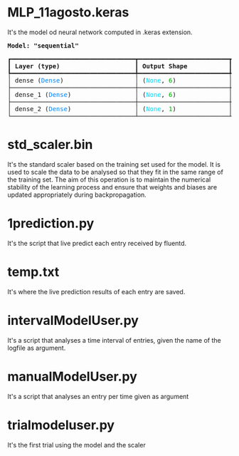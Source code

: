 # MLP_11agosto.keras
It's the model od neural network computed in .keras extension.
<pre style="white-space:pre;overflow-x:auto;line-height:normal;font-family:Menlo,'DejaVu Sans Mono',consolas,'Courier New',monospace"><span style="font-weight: bold">Model: "sequential"</span>
</pre>
<pre style="white-space:pre;overflow-x:auto;line-height:normal;font-family:Menlo,'DejaVu Sans Mono',consolas,'Courier New',monospace">┏━━━━━━━━━━━━━━━━━━━━━━━━━━━━━━━━━┳━━━━━━━━━━━━━━━━━━━━━━━━┳━━━━━━━━━━━━━━━┓
┃<span style="font-weight: bold"> Layer (type)                    </span>┃<span style="font-weight: bold"> Output Shape           </span>┃<span style="font-weight: bold">       Param # </span>┃
┡━━━━━━━━━━━━━━━━━━━━━━━━━━━━━━━━━╇━━━━━━━━━━━━━━━━━━━━━━━━╇━━━━━━━━━━━━━━━┩
│ dense (<span style="color: #0087ff; text-decoration-color: #0087ff">Dense</span>)                   │ (<span style="color: #00d7ff; text-decoration-color: #00d7ff">None</span>, <span style="color: #00af00; text-decoration-color: #00af00">6</span>)              │            <span style="color: #00af00; text-decoration-color: #00af00">66</span> │
├─────────────────────────────────┼────────────────────────┼───────────────┤
│ dense_1 (<span style="color: #0087ff; text-decoration-color: #0087ff">Dense</span>)                 │ (<span style="color: #00d7ff; text-decoration-color: #00d7ff">None</span>, <span style="color: #00af00; text-decoration-color: #00af00">6</span>)              │            <span style="color: #00af00; text-decoration-color: #00af00">42</span> │
├─────────────────────────────────┼────────────────────────┼───────────────┤
│ dense_2 (<span style="color: #0087ff; text-decoration-color: #0087ff">Dense</span>)                 │ (<span style="color: #00d7ff; text-decoration-color: #00d7ff">None</span>, <span style="color: #00af00; text-decoration-color: #00af00">1</span>)              │             <span style="color: #00af00; text-decoration-color: #00af00">7</span> │
└─────────────────────────────────┴────────────────────────┴───────────────┘
</pre>


# std_scaler.bin
It's the standard scaler based on the training set used for the model. It is used to scale the data to be analysed so that they fit in the same range of the training set. 
The aim of this operation is to maintain the numerical stability of the learning process and ensure that weights and biases are updated appropriately during backpropagation.

# 1prediction.py
It's the script that live predict each entry received by fluentd. 

# temp.txt
It's where the live prediction results of each entry are saved.

# intervalModelUser.py
It's a script that analyses a time interval of entries, given the name of the logfile as argument.

# manualModelUser.py
It's a script that analyses an entry per time given as argument

# trialmodeluser.py
It's the first trial using the model and the scaler
